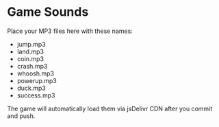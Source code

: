 # Game Sounds

Place your MP3 files here with these names:
- jump.mp3
- land.mp3
- coin.mp3
- crash.mp3
- whoosh.mp3
- powerup.mp3
- duck.mp3
- success.mp3

The game will automatically load them via jsDelivr CDN after you commit and push.
